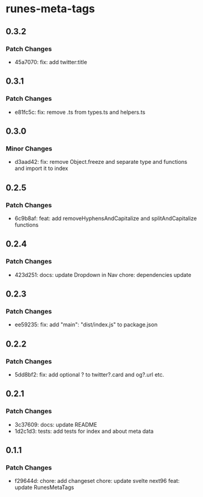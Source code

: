 # runes-meta-tags

## 0.3.2

### Patch Changes

- 45a7070: fix: add twitter:title

## 0.3.1

### Patch Changes

- e81fc5c: fix: remove .ts from types.ts and helpers.ts

## 0.3.0

### Minor Changes

- d3aad42: fix: remove Object.freeze and separate type and functions and import it to index

## 0.2.5

### Patch Changes

- 6c9b8af: feat: add removeHyphensAndCapitalize and splitAndCapitalize functions

## 0.2.4

### Patch Changes

- 423d251: docs: update Dropdown in Nav
  chore: dependencies update

## 0.2.3

### Patch Changes

- ee59235: fix: add "main": "dist/index.js" to package.json

## 0.2.2

### Patch Changes

- 5dd8bf2: fix: add optional ? to twitter?.card and og?.url etc.

## 0.2.1

### Patch Changes

- 3c37609: docs: update README
- 1d2c1d3: tests: add tests for index and about meta data

## 0.1.1

### Patch Changes

- f29644d: chore: add changeset
  chore: update svelte next96
  feat: update RunesMetaTags
